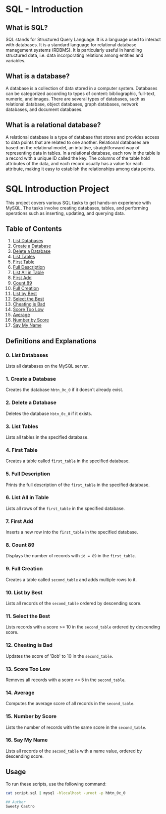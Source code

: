 SQL - Introduction
==================
## What is SQL?
SQL stands for Structured Query Language. It is a language used to interact with databases. It is a standard language for relational database management systems (RDBMS). It is particularly useful in handling structured data, i.e. data incorporating relations among entities and variables.

## What is a database?
A database is a collection of data stored in a computer system. Databases can be categorized according to types of content: bibliographic, full-text, numeric, and images. There are several types of databases, such as relational database, object databases, graph databases, network databases, and document databases.

## What is a relational database?
A relational database is a type of database that stores and provides access to data points that are related to one another. Relational databases are based on the relational model, an intuitive, straightforward way of representing data in tables. In a relational database, each row in the table is a record with a unique ID called the key. The columns of the table hold attributes of the data, and each record usually has a value for each attribute, making it easy to establish the relationships among data points.

# SQL Introduction Project

This project covers various SQL tasks to get hands-on experience with MySQL. The tasks involve creating databases, tables, and performing operations such as inserting, updating, and querying data.

## Table of Contents
1. [List Databases](./0-list_databases.sql)
2. [Create a Database](./1-create_database_if_missing.sql)
3. [Delete a Database](./2-remove_database.sql)
4. [List Tables](./3-list_tables.sql)
5. [First Table](./4-first_table.sql)
6. [Full Description](./5-full_table.sql)
7. [List All in Table](./6-list_values.sql)
8. [First Add](./7-insert_value.sql)
9. [Count 89](./8-count_89.sql)
10. [Full Creation](./9-full_creation.sql)
11. [List by Best](./10-top_score.sql)
12. [Select the Best](./11-best_score.sql)
13. [Cheating is Bad](./12-no_cheating.sql)
14. [Score Too Low](./13-change_class.sql)
15. [Average](./14-average.sql)
16. [Number by Score](./15-groups.sql)
17. [Say My Name](./16-no_link.sql)

## Definitions and Explanations

### 0. List Databases
Lists all databases on the MySQL server.

### 1. Create a Database
Creates the database `hbtn_0c_0` if it doesn't already exist.

### 2. Delete a Database
Deletes the database `hbtn_0c_0` if it exists.

### 3. List Tables
Lists all tables in the specified database.

### 4. First Table
Creates a table called `first_table` in the specified database.

### 5. Full Description
Prints the full description of the `first_table` in the specified database.

### 6. List All in Table
Lists all rows of the `first_table` in the specified database.

### 7. First Add
Inserts a new row into the `first_table` in the specified database.

### 8. Count 89
Displays the number of records with `id = 89` in the `first_table`.

### 9. Full Creation
Creates a table called `second_table` and adds multiple rows to it.

### 10. List by Best
Lists all records of the `second_table` ordered by descending score.

### 11. Select the Best
Lists records with a score >= 10 in the `second_table` ordered by descending score.

### 12. Cheating is Bad
Updates the score of 'Bob' to 10 in the `second_table`.

### 13. Score Too Low
Removes all records with a score <= 5 in the `second_table`.

### 14. Average
Computes the average score of all records in the `second_table`.

### 15. Number by Score
Lists the number of records with the same score in the `second_table`.

### 16. Say My Name
Lists all records of the `second_table` with a name value, ordered by descending score.

## Usage
To run these scripts, use the following command:

```bash
cat script.sql | mysql -hlocalhost -uroot -p hbtn_0c_0

## Author
Sweety Castro

